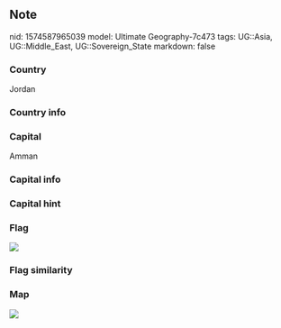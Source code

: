 ## Note
nid: 1574587965039
model: Ultimate Geography-7c473
tags: UG::Asia, UG::Middle_East, UG::Sovereign_State
markdown: false

### Country
Jordan

### Country info


### Capital
Amman

### Capital info


### Capital hint


### Flag
<img src="ug-flag-jordan.svg">

### Flag similarity


### Map
<img src="ug-map-jordan.png">
